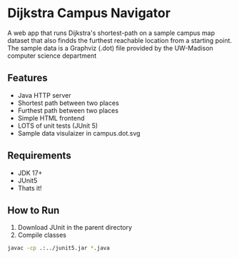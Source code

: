 # Dijkstra Campus Navigator
A web app that runs Dijkstra's shortest-path on a sample campus map dataset that also findds the furthest reachable location from a starting point.
The sample data is a Graphviz (.dot) file provided by the UW-Madison computer science department

## Features
* Java HTTP server
* Shortest path between two places
* Furthest path between two places
* Simple HTML frontend
* LOTS of unit tests (JUnit 5)
* Sample data visulaizer in campus.dot.svg

## Requirements
* JDK 17+
* JUnit5
* Thats it!

## How to Run
1. Download JUnit in the parent directory
2. Compile classes
```bash
javac -cp .:../junit5.jar *.java
```
